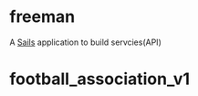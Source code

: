 # freeman

A [Sails](http://sailsjs.org) application to build servcies(API)
# football_association_v1
